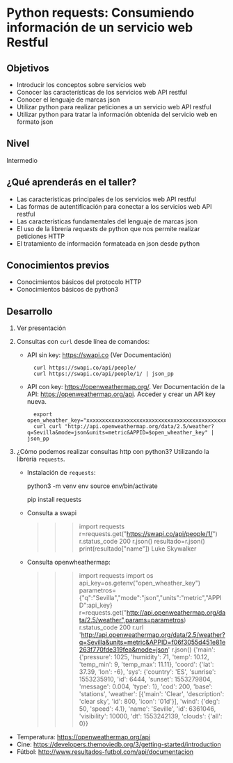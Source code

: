 # Python requests: Consumiendo información de un servicio web Restful

## Objetivos

* Introducir los conceptos sobre servicios web
* Conocer las características de los servicios web API restful
* Conocer el lenguaje de marcas json 
* Utilizar python para realizar peticiones a un servicio web API restful
* Utilizar python para tratar la información obtenida del servicio web en formato json

## Nivel

Intermedio

## ¿Qué aprenderás en el taller?

* Las características principales de los servicios web API restful
* Las formas de autentificación para conectar a los servicios web API restful
* Las características fundamentales del lenguaje de marcas json
* El uso de la librería *requests* de python que nos permite realizar peticiones HTTP
* El tratamiento de información formateada en json desde python

## Conocimientos previos

* Conocimientos básicos del protocolo HTTP
* Conocimientos básicos de python3

## Desarrollo

1. Ver presentación
2. Consultas con `curl` desde línea de comandos:

    * API sin key: https://swapi.co (Ver Documentación)

            curl https://swapi.co/api/people/
            curl https://swapi.co/api/people/1/ | json_pp 

    * API con key: https://openweathermap.org/. Ver Documentación de la API: https://openweathermap.org/api. Acceder y crear un API key nueva.

            export open_wheather_key="xxxxxxxxxxxxxxxxxxxxxxxxxxxxxxxxxxxxxxxxxxxxxxxxxx"
            curl curl "http://api.openweathermap.org/data/2.5/weather?q=Sevilla&mode=json&units=metric&APPID=$open_wheather_key" | json_pp

3. ¿Cómo podemos realizar consultas http con python3? Utilizando la librería `requests`.

    * Instalación de `requests`:

        python3 -m venv env
        source env/bin/activate

        pip install requests

    * Consulta a swapi

        >>> import requests
        >>> r=requests.get("https://swapi.co/api/people/1/")
        >>> r.status_code
        200
        >>> r.json()
        >>> resultado=r.json()
        >>> print(resultado["name"])
        Luke Skywalker

    * Consulta openwheathermap:

        >>> import requests
        >>> import os
        >>> api_key=os.getenv("open_wheather_key")
        >>> parametros={"q":"Sevilla","mode":"json","units":"metric","APPID":api_key}
        >>> r=requests.get("http://api.openweathermap.org/data/2.5/weather",params=parametros)
        >>> r.status_code
        200
        >>> r.url
        'http://api.openweathermap.org/data/2.5/weather?q=Sevilla&units=metric&APPID=f06f3055d451e81e263f770fde319fea&mode=json'
        >>> r.json()
        {'main': {'pressure': 1025, 'humidity': 71, 'temp': 10.12, 'temp_min': 9, 'temp_max': 11.11}, 'coord': {'lat': 37.39, 'lon': -6}, 'sys': {'country': 'ES', 'sunrise': 1553235910, 'id': 6444, 'sunset': 1553279804, 'message': 0.004, 'type': 1}, 'cod': 200, 'base': 'stations', 'weather': [{'main': 'Clear', 'description': 'clear sky', 'id': 800, 'icon': '01d'}], 'wind': {'deg': 50, 'speed': 4.1}, 'name': 'Seville', 'id': 6361046, 'visibility': 10000, 'dt': 1553242139, 'clouds': {'all': 0}}


* Temperatura: https://openweathermap.org/api
* Cine: https://developers.themoviedb.org/3/getting-started/introduction
* Fútbol: http://www.resultados-futbol.com/api/documentacion